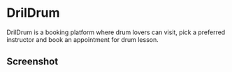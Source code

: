 # DrilDrum

DrilDrum is a booking platform where drum lovers can visit, pick a preferred instructor and book an appointment for drum lesson. 

## Screenshot
